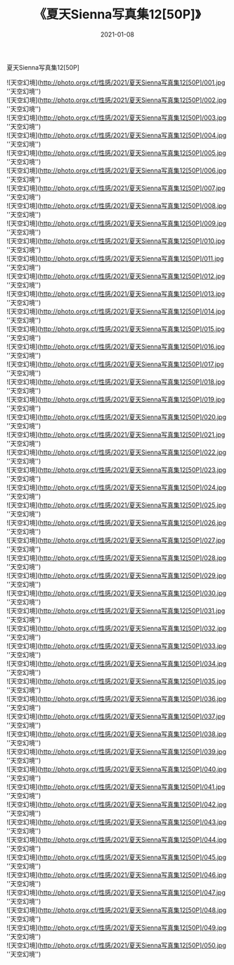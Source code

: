 ﻿---
layout: post
title: 《夏天Sienna写真集12[50P]》
date: 2021-01-08
img: http://photo.orgx.cf/性感/2021/夏天Sienna写真集12[50P]/000.jpg
tags: [美女,性感,泳衣]
---

夏天Sienna写真集12[50P]



![天空幻境](http://photo.orgx.cf/性感/2021/夏天Sienna写真集12[50P]/001.jpg ''天空幻境'')<br>
![天空幻境](http://photo.orgx.cf/性感/2021/夏天Sienna写真集12[50P]/002.jpg ''天空幻境'')<br>
![天空幻境](http://photo.orgx.cf/性感/2021/夏天Sienna写真集12[50P]/003.jpg ''天空幻境'')<br>
![天空幻境](http://photo.orgx.cf/性感/2021/夏天Sienna写真集12[50P]/004.jpg ''天空幻境'')<br>
![天空幻境](http://photo.orgx.cf/性感/2021/夏天Sienna写真集12[50P]/005.jpg ''天空幻境'')<br>
![天空幻境](http://photo.orgx.cf/性感/2021/夏天Sienna写真集12[50P]/006.jpg ''天空幻境'')<br>
![天空幻境](http://photo.orgx.cf/性感/2021/夏天Sienna写真集12[50P]/007.jpg ''天空幻境'')<br>
![天空幻境](http://photo.orgx.cf/性感/2021/夏天Sienna写真集12[50P]/008.jpg ''天空幻境'')<br>
![天空幻境](http://photo.orgx.cf/性感/2021/夏天Sienna写真集12[50P]/009.jpg ''天空幻境'')<br>
![天空幻境](http://photo.orgx.cf/性感/2021/夏天Sienna写真集12[50P]/010.jpg ''天空幻境'')<br>
![天空幻境](http://photo.orgx.cf/性感/2021/夏天Sienna写真集12[50P]/011.jpg ''天空幻境'')<br>
![天空幻境](http://photo.orgx.cf/性感/2021/夏天Sienna写真集12[50P]/012.jpg ''天空幻境'')<br>
![天空幻境](http://photo.orgx.cf/性感/2021/夏天Sienna写真集12[50P]/013.jpg ''天空幻境'')<br>
![天空幻境](http://photo.orgx.cf/性感/2021/夏天Sienna写真集12[50P]/014.jpg ''天空幻境'')<br>
![天空幻境](http://photo.orgx.cf/性感/2021/夏天Sienna写真集12[50P]/015.jpg ''天空幻境'')<br>
![天空幻境](http://photo.orgx.cf/性感/2021/夏天Sienna写真集12[50P]/016.jpg ''天空幻境'')<br>
![天空幻境](http://photo.orgx.cf/性感/2021/夏天Sienna写真集12[50P]/017.jpg ''天空幻境'')<br>
![天空幻境](http://photo.orgx.cf/性感/2021/夏天Sienna写真集12[50P]/018.jpg ''天空幻境'')<br>
![天空幻境](http://photo.orgx.cf/性感/2021/夏天Sienna写真集12[50P]/019.jpg ''天空幻境'')<br>
![天空幻境](http://photo.orgx.cf/性感/2021/夏天Sienna写真集12[50P]/020.jpg ''天空幻境'')<br>
![天空幻境](http://photo.orgx.cf/性感/2021/夏天Sienna写真集12[50P]/021.jpg ''天空幻境'')<br>
![天空幻境](http://photo.orgx.cf/性感/2021/夏天Sienna写真集12[50P]/022.jpg ''天空幻境'')<br>
![天空幻境](http://photo.orgx.cf/性感/2021/夏天Sienna写真集12[50P]/023.jpg ''天空幻境'')<br>
![天空幻境](http://photo.orgx.cf/性感/2021/夏天Sienna写真集12[50P]/024.jpg ''天空幻境'')<br>
![天空幻境](http://photo.orgx.cf/性感/2021/夏天Sienna写真集12[50P]/025.jpg ''天空幻境'')<br>
![天空幻境](http://photo.orgx.cf/性感/2021/夏天Sienna写真集12[50P]/026.jpg ''天空幻境'')<br>
![天空幻境](http://photo.orgx.cf/性感/2021/夏天Sienna写真集12[50P]/027.jpg ''天空幻境'')<br>
![天空幻境](http://photo.orgx.cf/性感/2021/夏天Sienna写真集12[50P]/028.jpg ''天空幻境'')<br>
![天空幻境](http://photo.orgx.cf/性感/2021/夏天Sienna写真集12[50P]/029.jpg ''天空幻境'')<br>
![天空幻境](http://photo.orgx.cf/性感/2021/夏天Sienna写真集12[50P]/030.jpg ''天空幻境'')<br>
![天空幻境](http://photo.orgx.cf/性感/2021/夏天Sienna写真集12[50P]/031.jpg ''天空幻境'')<br>
![天空幻境](http://photo.orgx.cf/性感/2021/夏天Sienna写真集12[50P]/032.jpg ''天空幻境'')<br>
![天空幻境](http://photo.orgx.cf/性感/2021/夏天Sienna写真集12[50P]/033.jpg ''天空幻境'')<br>
![天空幻境](http://photo.orgx.cf/性感/2021/夏天Sienna写真集12[50P]/034.jpg ''天空幻境'')<br>
![天空幻境](http://photo.orgx.cf/性感/2021/夏天Sienna写真集12[50P]/035.jpg ''天空幻境'')<br>
![天空幻境](http://photo.orgx.cf/性感/2021/夏天Sienna写真集12[50P]/036.jpg ''天空幻境'')<br>
![天空幻境](http://photo.orgx.cf/性感/2021/夏天Sienna写真集12[50P]/037.jpg ''天空幻境'')<br>
![天空幻境](http://photo.orgx.cf/性感/2021/夏天Sienna写真集12[50P]/038.jpg ''天空幻境'')<br>
![天空幻境](http://photo.orgx.cf/性感/2021/夏天Sienna写真集12[50P]/039.jpg ''天空幻境'')<br>
![天空幻境](http://photo.orgx.cf/性感/2021/夏天Sienna写真集12[50P]/040.jpg ''天空幻境'')<br>
![天空幻境](http://photo.orgx.cf/性感/2021/夏天Sienna写真集12[50P]/041.jpg ''天空幻境'')<br>
![天空幻境](http://photo.orgx.cf/性感/2021/夏天Sienna写真集12[50P]/042.jpg ''天空幻境'')<br>
![天空幻境](http://photo.orgx.cf/性感/2021/夏天Sienna写真集12[50P]/043.jpg ''天空幻境'')<br>
![天空幻境](http://photo.orgx.cf/性感/2021/夏天Sienna写真集12[50P]/044.jpg ''天空幻境'')<br>
![天空幻境](http://photo.orgx.cf/性感/2021/夏天Sienna写真集12[50P]/045.jpg ''天空幻境'')<br>
![天空幻境](http://photo.orgx.cf/性感/2021/夏天Sienna写真集12[50P]/046.jpg ''天空幻境'')<br>
![天空幻境](http://photo.orgx.cf/性感/2021/夏天Sienna写真集12[50P]/047.jpg ''天空幻境'')<br>
![天空幻境](http://photo.orgx.cf/性感/2021/夏天Sienna写真集12[50P]/048.jpg ''天空幻境'')<br>
![天空幻境](http://photo.orgx.cf/性感/2021/夏天Sienna写真集12[50P]/049.jpg ''天空幻境'')<br>
![天空幻境](http://photo.orgx.cf/性感/2021/夏天Sienna写真集12[50P]/050.jpg ''天空幻境'')<br>